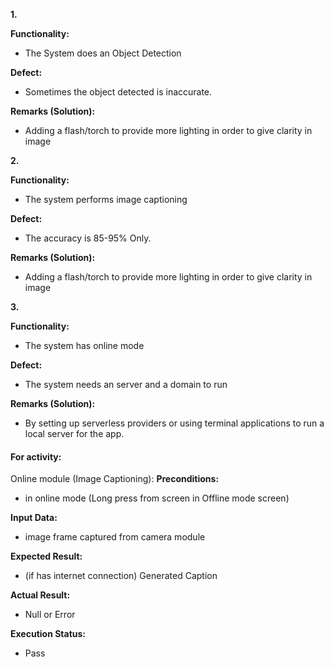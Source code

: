 
**1.**

**Functionality:**
- The System does an Object Detection

**Defect:**
- Sometimes the object detected is inaccurate.

**Remarks (Solution):**
- Adding a flash/torch to provide more lighting in order to give clarity in image

**2.**

**Functionality:**
- The system performs image captioning 

**Defect:**
- The accuracy is 85-95% Only.

**Remarks (Solution):**
- Adding a flash/torch to provide more lighting in order to give clarity in image

**3.**

**Functionality:**
- The system has online mode

**Defect:**
- The system needs an server and a domain to run

**Remarks (Solution):**
- By setting up serverless providers or using terminal applications to run a local server for the app.

#### For activity:

Online module (Image Captioning):
**Preconditions:**
- in online mode (Long press from screen in Offline mode screen)

**Input Data:**
- image frame captured from camera module

**Expected Result:**
- (if has internet connection) Generated Caption

**Actual Result:**
- Null or Error

**Execution Status:**
- Pass
